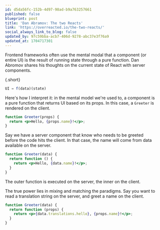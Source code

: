 ```yaml
---
id: d5da56fc-152b-4d97-98ad-b9a763257661
published: false
blueprint: post
title: 'Dan Abramov: The two Reacts'
link: 'https://overreacted.io/the-two-reacts/'
social_always_link_to_blog: false
updated_by: 97c59bba-acb7-406d-9278-abc37e3f76a9
updated_at: 1704717301
---
```

Frontend frameworks often use the mental modal that a component (or entire UI) is the result of running state through a pure function. Dan Abromov shares his thoughts on the current state of React with server components.

{.short}
```js
UI = f(data)(state)
```

Here's how I interpret it: in the mental model we're used to, a component is a pure function that returns UI based on its props. In this case, a `Greeter` is rendered on the client.

```jsx
function Greeter(props) {
  return <p>Hello, {props.name}!</p>;
}
```

Say we have a server component that know who needs to be greeted before the code hits the client. In that case, the name will come from data available on the server.

```jsx
function Greeter(data) {
  return function () {
    return <p>Hello, {data.name}!</p>;
  }
}
```

The outer function is executed on the server, the inner on the client.

The true power lies in mixing and matching the paradigms. Say you want to read a translation string on the server, and greet a name on the client.

```jsx
function Greeter(data) {
  return function (props) {
    return <p>{data.translations.hello}, {props.name}!</p>;
  }
}
```